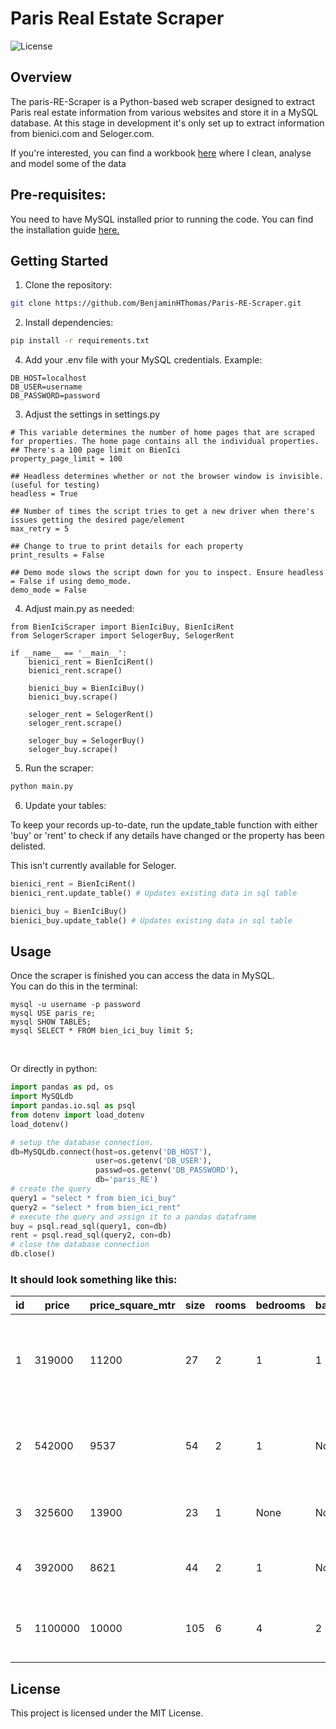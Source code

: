 # Paris Real Estate Scraper

![License](https://img.shields.io/badge/license-MIT-blue)

## Overview
The paris-RE-Scraper is a Python-based web scraper designed to extract Paris real estate information from various websites and store it in a MySQL database. At this stage in development it's only set up to extract information from bienici.com and Seloger.com.

If you're interested, you can find a workbook [here](https://github.com/BenjaminHThomas/paris-re-analysis/blob/main/exploration_1.ipynb) where I clean, analyse and model some of the data

## Pre-requisites:
You need to have MySQL installed prior to running the code. You can find the installation guide [here.](https://dev.mysql.com/doc/mysql-installation-excerpt/5.7/en/)

## Getting Started

1. Clone the repository:
```bash
git clone https://github.com/BenjaminHThomas/Paris-RE-Scraper.git
```

2. Install dependencies:
```bash
pip install -r requirements.txt
```
4. Add your .env file with your MySQL credentials. Example:
```
DB_HOST=localhost
DB_USER=username
DB_PASSWORD=password
```

3. Adjust the settings in settings.py
```
# This variable determines the number of home pages that are scraped for properties. The home page contains all the individual properties.
## There's a 100 page limit on BienIci
property_page_limit = 100

## Headless determines whether or not the browser window is invisible. (useful for testing)
headless = True

## Number of times the script tries to get a new driver when there's issues getting the desired page/element
max_retry = 5

## Change to true to print details for each property
print_results = False

## Demo mode slows the script down for you to inspect. Ensure headless = False if using demo_mode.
demo_mode = False
```

4. Adjust main.py as needed:
```
from BienIciScraper import BienIciBuy, BienIciRent
from SelogerScraper import SelogerBuy, SelogerRent

if __name__ == '__main__':
    bienici_rent = BienIciRent()
    bienici_rent.scrape() 

    bienici_buy = BienIciBuy()
    bienici_buy.scrape()

    seloger_rent = SelogerRent()
    seloger_rent.scrape()
    
    seloger_buy = SelogerBuy()
    seloger_buy.scrape()
``` 

5. Run the scraper:
```bash
python main.py
```

6. Update your tables:

To keep your records up-to-date, run the update_table function with either 'buy' or 'rent' to check if any details have changed or the property has been delisted.

This isn't currently available for Seloger.
```python 
bienici_rent = BienIciRent()
bienici_rent.update_table() # Updates existing data in sql table

bienici_buy = BienIciBuy()
bienici_buy.update_table() # Updates existing data in sql table
```

## Usage
Once the scraper is finished you can access the data in MySQL.
<br/>
You can do this in the terminal:
```
mysql -u username -p password
mysql USE paris_re;
mysql SHOW TABLES;
mysql SELECT * FROM bien_ici_buy limit 5;
```
<br/>

Or directly in python:
```python
import pandas as pd, os
import MySQLdb
import pandas.io.sql as psql
from dotenv import load_dotenv
load_dotenv()

# setup the database connection.  
db=MySQLdb.connect(host=os.getenv('DB_HOST'), 
                   user=os.getenv('DB_USER'), 
                   passwd=os.getenv('DB_PASSWORD'), 
                   db='paris_RE')
# create the query
query1 = "select * from bien_ici_buy"
query2 = "select * from bien_ici_rent"
# execute the query and assign it to a pandas dataframe
buy = psql.read_sql(query1, con=db)
rent = psql.read_sql(query2, con=db)
# close the database connection
db.close()
```
### It should look something like this:
| id | price | price_square_mtr | size | rooms | bedrooms | bathrooms | floor | realtor | zip_code | url | property_id | timestamp |
| --- | --- | --- | --- | --- | --- | --- | --- | --- | --- | --- | --- | --- |
| 1 | 319000 | 11200 | 27 | 2 | 1 | 1 | None | LAFORET SAINT AMBROISE - Lafor�t PARIS 11 ST AMBROISE | 75011 | https://www.bienici.com/annonce/vente/paris-11e/appartement/2pieces/laforet-immo-facile-21946723?q=%2Frecherche%2Fachat%2Fparis-75000%3Fpage%3D1&depuis-mise-en-avant=oui | /laforet-immo-facile-21946723?q= | 2023-12-30 15:00:17 |
| 2 | 542000 | 9537 | 54 | 2 | 1 | None | None |  | 75020 | https://www.bienici.com/annonce/vente/paris-20e/appartement/2pieces/gedeon-27853220?q=%2Frecherche%2Fachat%2Fparis-75000%3Fpage%3D1&depuis-mise-en-avant=oui | /gedeon-27853220?q= | 2023-12-30 15:00:17 |
| 3 | 325600 | 13900 | 23 | 1 | None | None | 4 | Abriculteurs - St�phanie ANRIOT | 75007 | https://www.bienici.com/annonce/vente/paris-7e/appartement/1piece/apimo-83836625?q=%2Frecherche%2Fachat%2Fparis-75000%3Fpage%3D1 | /apimo-83836625?q= | 2023-12-30 15:00:17 |
| 4 | 392000 | 8621 | 44 | 2 | 1 | None | 4 | Abriculteurs - St�phanie ANRIOT | 75019 | https://www.bienici.com/annonce/vente/paris-19e/appartement/2pieces/apimo-83800054?q=%2Frecherche%2Fachat%2Fparis-75000%3Fpage%3D1 | /apimo-83800054?q= | 2023-12-30 15:00:17 |
| 5 | 1100000 | 10000 | 105 | 6 | 4 | 2 | None | DE FERLA IMMOBILIER | 75014 | https://www.bienici.com/annonce/vente/paris-14e/appartement/6pieces/ag750523-407039141?q=%2Frecherche%2Fachat%2Fparis-75000%3Fpage%3D1 | /ag750523-407039141?q= | 2023-12-30 15:00:17 |


## License

This project is licensed under the MIT License.
